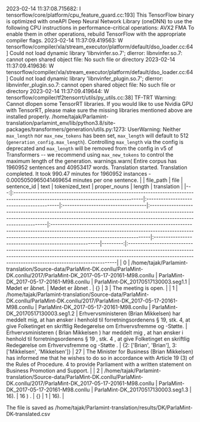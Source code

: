 2023-02-14 11:37:08.715682: I tensorflow/core/platform/cpu_feature_guard.cc:193] This TensorFlow binary is optimized with oneAPI Deep Neural Network Library (oneDNN) to use the following CPU instructions in performance-critical operations:  AVX2 FMA
To enable them in other operations, rebuild TensorFlow with the appropriate compiler flags.
2023-02-14 11:37:09.419563: W tensorflow/compiler/xla/stream_executor/platform/default/dso_loader.cc:64] Could not load dynamic library 'libnvinfer.so.7'; dlerror: libnvinfer.so.7: cannot open shared object file: No such file or directory
2023-02-14 11:37:09.419636: W tensorflow/compiler/xla/stream_executor/platform/default/dso_loader.cc:64] Could not load dynamic library 'libnvinfer_plugin.so.7'; dlerror: libnvinfer_plugin.so.7: cannot open shared object file: No such file or directory
2023-02-14 11:37:09.419644: W tensorflow/compiler/tf2tensorrt/utils/py_utils.cc:38] TF-TRT Warning: Cannot dlopen some TensorRT libraries. If you would like to use Nvidia GPU with TensorRT, please make sure the missing libraries mentioned above are installed properly.
/home/tajak/Parlamint-translation/parlamint_env/lib/python3.8/site-packages/transformers/generation/utils.py:1273: UserWarning: Neither `max_length` nor `max_new_tokens` has been set, `max_length` will default to 512 (`generation_config.max_length`). Controlling `max_length` via the config is deprecated and `max_length` will be removed from the config in v5 of Transformers -- we recommend using `max_new_tokens` to control the maximum length of the generation.
  warnings.warn(
Entire corpus has 1960952 sentences and 40953417 words.
Translation started.
Translation completed. It took 990.47 minutes for 1960952 instances - 0.0005050965041469654 minutes per one sentence.
|    | file_path                                                                                                                           | file                                     | sentence_id                        | text                                                                                                                                                                                           | tokenized_text                                                                                                                                                                                       | proper_nouns                                           |   length | translation                                                                                                                                                                                                                          |
|---:|:------------------------------------------------------------------------------------------------------------------------------------|:-----------------------------------------|:-----------------------------------|:-----------------------------------------------------------------------------------------------------------------------------------------------------------------------------------------------|:-----------------------------------------------------------------------------------------------------------------------------------------------------------------------------------------------------|:-------------------------------------------------------|---------:|:-------------------------------------------------------------------------------------------------------------------------------------------------------------------------------------------------------------------------------------|
|  0 | /home/tajak/Parlamint-translation/Source-data/ParlaMint-DK.conllu/ParlaMint-DK.conllu/2017/ParlaMint-DK_2017-05-17-20161-M98.conllu | ParlaMint-DK_2017-05-17-20161-M98.conllu | ParlaMint-DK_20170517130003.seg1.1 | Mødet er åbnet.                                                                                                                                                                                | Mødet er åbnet .                                                                                                                                                                                     | {}                                                     |        3 | The meeting is open.                                                                                                                                                                                                                 |
|  1 | /home/tajak/Parlamint-translation/Source-data/ParlaMint-DK.conllu/ParlaMint-DK.conllu/2017/ParlaMint-DK_2017-05-17-20161-M98.conllu | ParlaMint-DK_2017-05-17-20161-M98.conllu | ParlaMint-DK_20170517130003.seg1.2 | Erhvervsministeren (Brian Mikkelsen) har meddelt mig, at han ønsker i henhold til forretningsordenens § 19, stk. 4, at give Folketinget en skriftlig Redegørelse om Erhvervsfremme og -Støtte. | Erhvervsministeren ( Brian Mikkelsen ) har meddelt mig , at han ønsker i henhold til forretningsordenens § 19 , stk. 4 , at give Folketinget en skriftlig Redegørelse om Erhvervsfremme og -Støtte . | {2: ['Brian', 'Brian'], 3: ['Mikkelsen', 'Mikkelsen']} |       27 | The Minister for Business (Brian Mikkelsen) has informed me that he wishes to do so in accordance with Article 19 (3) of the Rules of Procedure. 4 to provide Parliament with a written statement on Business Promotion and Support. |
|  2 | /home/tajak/Parlamint-translation/Source-data/ParlaMint-DK.conllu/ParlaMint-DK.conllu/2017/ParlaMint-DK_2017-05-17-20161-M98.conllu | ParlaMint-DK_2017-05-17-20161-M98.conllu | ParlaMint-DK_20170517130003.seg1.3 | 16).                                                                                                                                                                                           | 16 ) .                                                                                                                                                                                               | {}                                                     |        1 | 16).                                                                                                                                                                                                                                 |




The file is saved as /home/tajak/Parlamint-translation/results/DK/ParlaMint-DK-translated.csv
